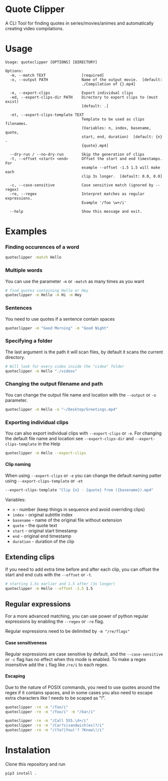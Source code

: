# Quote Clipper
A CLI Tool for finding quotes in series/movies/animes and automatically creating video compilations.

# Usage
```
Usage: quoteclipper [OPTIONS] [DIRECTORY]

Options:
  -m, --match TEXT                [required]
  -o, --output PATH               Name of the output movie.  [default:
                                  ./Compilation of {}.mp4]

  -e, --export-clips              Export individual clips
  -ed, --export-clips-dir PATH    Directory to export clips to (must exist)
                                  [default: .]

  -et, --export-clips-template TEXT
                                  Template to be used as clips filenames.
                                  (Variables: n, index, basename, quote,
                                  start, end, duration)  [default: {n} -
                                  {quote}.mp4]

  --dry-run / --no-dry-run        Skip the generation of clips
  -t, --offset <start> <end>      Offset the start and end timestamps. For
                                  example --offset -1.5 1.5 will make each
                                  clip 3s longer.  [default: 0.0, 0.0]

  -c, --case-sensitive            Case sensitive match (ignored by --regex)
  -re, --regex                    Interpret matches as regular expressions.
                                  Example '/foo \w+/i'

  --help                          Show this message and exit.
```
# Examples

### Finding occurences of a word
```sh
quoteclipper -match Hello
```

### Multiple words
You can use the parameter `-m` or `-match` as many times as you want
```sh
# find quotes containing Hello or Hey
quoteclipper -m Hello -m Hi -m Hey
```

### Sentences
You need to use quotes if a sentence contain spaces
```sh
quoteclipper -m "Good Morning" -m "Good Night"
```

### Specifying a folder
The last argument is the path it will scan files, by default it scans the current directory.
```sh
# Will look for every video inside the "video" folder
quoteclipper -m Hello "./videos"
```

### Changing the output filename and path
You can change the output file name and location with the `--output` or `-o` parameter.
```sh
quoteclipper -m Hello -o "~/Desktop/Greetings.mp4"
```

### Exporting individual clips
You can also export individual clips with `--export-clips` or `-e`.
For changing the default file name and location see `--export-clips-dir` and `--export-clips-template` in the Help
```sh
quoteclipper -m Hello --export-clips
```
#### Clip naming
When using `--export-clips` or `-e` you can change the default naming patter using `--export-clips-template` or `-et`
```sh
--export-clips-template "Clip {n} - {quote} from ({basename}).mp4"
```
Variables:
 - `n` - number (keep things in sequence and avoid overriding clips)
 - `index` - original subtitle index
 - `basename` - name of the original file without extension
 - `quote` - the quote text
 - `start` - original start timestamp
 - `end` - original end timestamp
 - `duration` - duration of the clip


## Extending clips
If you need to add extra time before and after each clip, you can offset the start and end cuts with the `--offset` or `-t`.
```sh
# starting 1.5s earlier and 1.5 after (3s longer)
quoteclipper -m Hello --offset -1.5 1.5
 ```


## Regular expressions
For a more advanced matching, you can use power of python regular expressions by enabling the `--regex` or `-re` flag.

Regular expressions need to be delimited by `-m "/re/flags"`

#### Case sensitiveness
Regular expressions are case sensitive by default, and the `--case-sensitive` or `-c` flag has no effect when this mode is enabled.
To make a regex insensitive add the `i` flag like `/re/i` to each regex.

#### Escaping
Due to the nature of POSIX commands, you need to use quotes around the regex if it contains spaces, and in some cases you also need to escape extra characters like ! needs to be scaped as "\!". 

```sh
quoteclipper -re -m "/foo/i"
quoteclipper -re -m "/foo/i" -m "/bar/i" 

quoteclipper -re -m "/Call 555.\d+/i" 
quoteclipper -re -m "/Car?s|sandwich(es)?/i"
quoteclipper -re -m "/(Ya?|You)'? ?Know\!/i"
```
# Instalation

Clone this repository and run
```sh
pip3 install .
```


